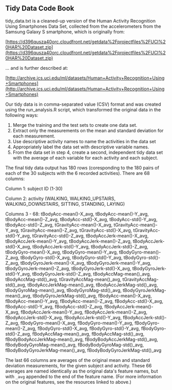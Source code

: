 ## Tidy Data Code Book

tidy_data.txt is a cleaned-up version of the Human Activity Recognition Using Smartphones Data Set, collected from the accelerometers from the Samsung Galaxy S smartphone, which is originally from:

[https://d396qusza40orc.cloudfront.net/getdata%2Fprojectfiles%2FUCI%20HAR%20Dataset.zip](https://d396qusza40orc.cloudfront.net/getdata%2Fprojectfiles%2FUCI%20HAR%20Dataset.zip)

... and is further described at:

[http://archive.ics.uci.edu/ml/datasets/Human+Activity+Recognition+Using+Smartphones](http://archive.ics.uci.edu/ml/datasets/Human+Activity+Recognition+Using+Smartphones)

Our tidy data is in comma-separated value (CSV) format and was created using the run_analysis.R script, which transformed the original data in the following ways:

1. Merge the training and the test sets to create one data set.
2. Extract only the measurements on the mean and standard deviation for each measurement.
3. Use descriptive activity names to name the activities in the data set
4. Appropriately label the data set with descriptive variable names. 
5. From the data set in step 4, create a second, independent tidy data set with the average of each variable for each activity and each subject.

The final tidy data output has 180 rows (coresponding to the 180 pairs of each of the 30 subjects with the 6 recorded activities). There are 68 columns:
 
Column 1: subject ID (1-30)

Column 2: activity (WALKING, WALKING_UPSTAIRS, WALKING_DOWNSTAIRS, SITTING, STANDING, LAYING)

Columns 3 - 68: tBodyAcc-mean()-X_avg, tBodyAcc-mean()-Y_avg, tBodyAcc-mean()-Z_avg, tBodyAcc-std()-X_avg, tBodyAcc-std()-Y_avg, tBodyAcc-std()-Z_avg, tGravityAcc-mean()-X_avg, tGravityAcc-mean()-Y_avg, tGravityAcc-mean()-Z_avg, tGravityAcc-std()-X_avg, tGravityAcc-std()-Y_avg, tGravityAcc-std()-Z_avg, tBodyAccJerk-mean()-X_avg, tBodyAccJerk-mean()-Y_avg, tBodyAccJerk-mean()-Z_avg, tBodyAccJerk-std()-X_avg, tBodyAccJerk-std()-Y_avg, tBodyAccJerk-std()-Z_avg, tBodyGyro-mean()-X_avg, tBodyGyro-mean()-Y_avg, tBodyGyro-mean()-Z_avg, tBodyGyro-std()-X_avg, tBodyGyro-std()-Y_avg, tBodyGyro-std()-Z_avg, tBodyGyroJerk-mean()-X_avg, tBodyGyroJerk-mean()-Y_avg, tBodyGyroJerk-mean()-Z_avg, tBodyGyroJerk-std()-X_avg, tBodyGyroJerk-std()-Y_avg, tBodyGyroJerk-std()-Z_avg, tBodyAccMag-mean()_avg, tBodyAccMag-std()_avg, tGravityAccMag-mean()_avg, tGravityAccMag-std()_avg, tBodyAccJerkMag-mean()_avg, tBodyAccJerkMag-std()_avg, tBodyGyroMag-mean()_avg, tBodyGyroMag-std()_avg, tBodyGyroJerkMag-mean()_avg, tBodyGyroJerkMag-std()_avg, fBodyAcc-mean()-X_avg, fBodyAcc-mean()-Y_avg, fBodyAcc-mean()-Z_avg, fBodyAcc-std()-X_avg, fBodyAcc-std()-Y_avg, fBodyAcc-std()-Z_avg, fBodyAccJerk-mean()-X_avg, fBodyAccJerk-mean()-Y_avg, fBodyAccJerk-mean()-Z_avg, fBodyAccJerk-std()-X_avg, fBodyAccJerk-std()-Y_avg, fBodyAccJerk-std()-Z_avg, fBodyGyro-mean()-X_avg, fBodyGyro-mean()-Y_avg, fBodyGyro-mean()-Z_avg, fBodyGyro-std()-X_avg, fBodyGyro-std()-Y_avg, fBodyGyro-std()-Z_avg, fBodyAccMag-mean()_avg, fBodyAccMag-std()_avg, fBodyBodyAccJerkMag-mean()_avg, fBodyBodyAccJerkMag-std()_avg, fBodyBodyGyroMag-mean()_avg, fBodyBodyGyroMag-std()_avg, fBodyBodyGyroJerkMag-mean()_avg, fBodyBodyGyroJerkMag-std()_avg

The last 66 columns are averages of the original mean and standard deviation measurements, for the given subject and activity. These 66 averages are named identically as the original data's feature names, but with `_avg` appended to the end of the feature name. (For more information on the original features, see the resources linked to above.)